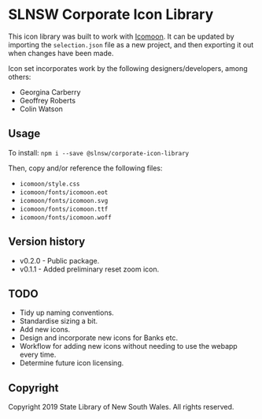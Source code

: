 # SLNSW Corporate Icon Library

This icon library was built to work with [Icomoon](https://icomoon.io/). It can
be updated by importing the `selection.json` file as a new project, and then
exporting it out when changes have been made.

Icon set incorporates work by the following designers/developers, among others:

* Georgina Carberry
* Geoffrey Roberts
* Colin Watson

## Usage

To install: `npm i --save @slnsw/corporate-icon-library`

Then, copy and/or reference the following files:

* `icomoon/style.css`
* `icomoon/fonts/icomoon.eot`
* `icomoon/fonts/icomoon.svg`
* `icomoon/fonts/icomoon.ttf`
* `icomoon/fonts/icomoon.woff`

## Version history

* v0.2.0 - Public package.
* v0.1.1 - Added preliminary reset zoom icon.

## TODO

* Tidy up naming conventions.
* Standardise sizing a bit.
* Add new icons.
* Design and incorporate new icons for Banks etc.
* Workflow for adding new icons without needing to use the webapp every time.
* Determine future icon licensing.

## Copyright

Copyright 2019 State Library of New South Wales. All rights reserved.
